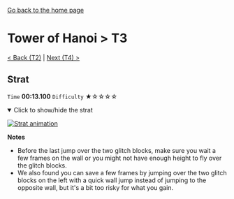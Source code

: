 [Go back to the home page](https://github.com/Doublevil/scbspeedrun)

# Tower of Hanoi > T3

[< Back (T2)](https://github.com/Doublevil/scbspeedrun/blob/main/levels/T/T2.md) | [Next (T4) >](https://github.com/Doublevil/scbspeedrun/blob/main/levels/T/T4.md)

## Strat

`Time` **00:13.100** `Difficulty` ★☆☆☆☆
<details open>
  <summary>Click to show/hide the strat</summary>

  [![Strat animation](https://github.com/Doublevil/scbspeedrun/blob/main/media/levels/T/T3_Strat.webp)](https://github.com/Doublevil/scbspeedrun/blob/main/media/levels/T/T3_Strat.mp4?raw=true)

  **Notes**
  - Before the last jump over the two glitch blocks, make sure you wait a few frames on the wall or you might not have enough height to fly over the glitch blocks.
  - We also found you can save a few frames by jumping over the two glitch blocks on the left with a quick wall jump instead of jumping to the opposite wall, but it's a bit too risky for what you gain.
</details>

